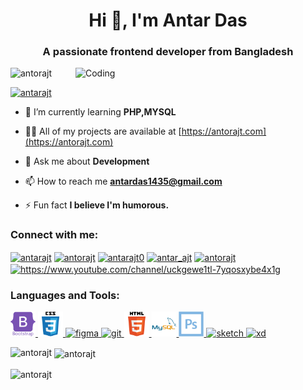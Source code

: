 <h1 align="center">Hi 👋, I'm Antar Das</h1>
<h3 align="center">A passionate frontend developer from Bangladesh</h3>

<img align="right" alt="Coding" width="400" src="https://camo.githubusercontent.com/422c8c98b9583219958a791ade62fd107b6f208f8814f940687d40c75cc98e2b/68747470733a2f2f63646e2e6472696262626c652e636f6d2f75736572732f3932363533372f73637265656e73686f74732f343530323932342f6d656469612f37396532366162623366623835623432663237323263663232646130393564632e676966">

<p align="left"> <img src="https://komarev.com/ghpvc/?username=antorajt&label=Profile%20views&color=0e75b6&style=flat" alt="antorajt" /> </p>

<p align="left"> <a href="https://twitter.com/antarajt" target="blank"><img src="https://img.shields.io/twitter/follow/antarajt?logo=twitter&style=for-the-badge" alt="antarajt" /></a> </p>

- 🌱 I’m currently learning **PHP,MYSQL**

- 👨‍💻 All of my projects are available at [https://antorajt.com](https://antorajt.com)

- 💬 Ask me about **Development**

- 📫 How to reach me **antardas1435@gmail.com**

- ⚡ Fun fact **I believe I'm humorous.**

<h3 align="left">Connect with me:</h3>
<p align="left">
<a href="https://twitter.com/antarajt" target="blank"><img align="center" src="https://raw.githubusercontent.com/rahuldkjain/github-profile-readme-generator/master/src/images/icons/Social/twitter.svg" alt="antarajt" height="30" width="40" /></a>
<a href="https://linkedin.com/in/antorajt" target="blank"><img align="center" src="https://raw.githubusercontent.com/rahuldkjain/github-profile-readme-generator/master/src/images/icons/Social/linked-in-alt.svg" alt="antorajt" height="30" width="40" /></a>
<a href="https://fb.com/antarajt0" target="blank"><img align="center" src="https://raw.githubusercontent.com/rahuldkjain/github-profile-readme-generator/master/src/images/icons/Social/facebook.svg" alt="antarajt0" height="30" width="40" /></a>
<a href="https://instagram.com/antar_ajt" target="blank"><img align="center" src="https://raw.githubusercontent.com/rahuldkjain/github-profile-readme-generator/master/src/images/icons/Social/instagram.svg" alt="antar_ajt" height="30" width="40" /></a>
<a href="https://www.behance.net/antorajt" target="blank"><img align="center" src="https://raw.githubusercontent.com/rahuldkjain/github-profile-readme-generator/master/src/images/icons/Social/behance.svg" alt="antorajt" height="30" width="40" /></a>
<a href="https://www.youtube.com/c/https://www.youtube.com/channel/uckgewe1tl-7yqosxybe4x1g" target="blank"><img align="center" src="https://raw.githubusercontent.com/rahuldkjain/github-profile-readme-generator/master/src/images/icons/Social/youtube.svg" alt="https://www.youtube.com/channel/uckgewe1tl-7yqosxybe4x1g" height="30" width="40" /></a>
</p>

<h3 align="left">Languages and Tools:</h3>
<p align="left"> <a href="https://getbootstrap.com" target="_blank" rel="noreferrer"> <img src="https://raw.githubusercontent.com/devicons/devicon/master/icons/bootstrap/bootstrap-plain-wordmark.svg" alt="bootstrap" width="40" height="40"/> </a> <a href="https://www.w3schools.com/css/" target="_blank" rel="noreferrer"> <img src="https://raw.githubusercontent.com/devicons/devicon/master/icons/css3/css3-original-wordmark.svg" alt="css3" width="40" height="40"/> </a> <a href="https://www.figma.com/" target="_blank" rel="noreferrer"> <img src="https://www.vectorlogo.zone/logos/figma/figma-icon.svg" alt="figma" width="40" height="40"/> </a> <a href="https://git-scm.com/" target="_blank" rel="noreferrer"> <img src="https://www.vectorlogo.zone/logos/git-scm/git-scm-icon.svg" alt="git" width="40" height="40"/> </a> <a href="https://www.w3.org/html/" target="_blank" rel="noreferrer"> <img src="https://raw.githubusercontent.com/devicons/devicon/master/icons/html5/html5-original-wordmark.svg" alt="html5" width="40" height="40"/> </a> <a href="https://www.mysql.com/" target="_blank" rel="noreferrer"> <img src="https://raw.githubusercontent.com/devicons/devicon/master/icons/mysql/mysql-original-wordmark.svg" alt="mysql" width="40" height="40"/> </a> <a href="https://www.photoshop.com/en" target="_blank" rel="noreferrer"> <img src="https://raw.githubusercontent.com/devicons/devicon/master/icons/photoshop/photoshop-line.svg" alt="photoshop" width="40" height="40"/> </a> <a href="https://www.sketch.com/" target="_blank" rel="noreferrer"> <img src="https://www.vectorlogo.zone/logos/sketchapp/sketchapp-icon.svg" alt="sketch" width="40" height="40"/> </a> <a href="https://www.adobe.com/products/xd.html" target="_blank" rel="noreferrer"> <img src="https://cdn.worldvectorlogo.com/logos/adobe-xd.svg" alt="xd" width="40" height="40"/> </a> </p>

<p><img align="left" src="https://github-readme-stats.vercel.app/api/top-langs?username=antorajt&show_icons=true&locale=en&layout=compact" alt="antorajt" /></p>

<p>&nbsp;<img align="center" src="https://github-readme-stats.vercel.app/api?username=antorajt&show_icons=true&locale=en" alt="antorajt" /></p>

<p><img align="center" src="https://github-readme-streak-stats.herokuapp.com/?user=antorajt&" alt="antorajt" /></p>
